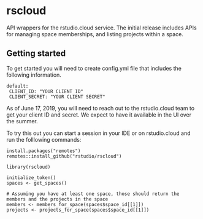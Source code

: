 # rscloud
API wrappers for the rstudio.cloud service.  The initial release includes APIs for managing space memberships, and listing projects within a space. 

## Getting started

To get started you will need to create config.yml file that includes the following information. 

```
default:
 CLIENT_ID: "YOUR CLIENT ID"
 CLIENT_SECRET: "YOUR CLIENT SECRET" 
```
As of June 17, 2019, you will need to reach out to the rstudio.cloud team to get your client ID and secret.  We expect to have it available in the UI over the summer.


To try this out you can start a session in your IDE or on rstudio.cloud and run the folllowing commands:

```
install.packages("remotes")
remotes::install_github("rstudio/rscloud")

library(rscloud)

initialize_token()
spaces <- get_spaces()

# Assuming you have at least one space, those should return the members and the projects in the space
members <- members_for_space(spaces$space_id[[1]])
projects <- projects_for_space(spaces$space_id[[1]])

```

